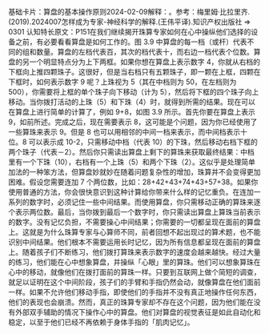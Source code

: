 

基础卡片：算盘的基本操作原则2024-02-09解释：。参考：梅里姆·比拉里齐.(2019).2024007怎样成为专家-神经科学的解释.(王伟平译).知识产权出版社 => 0301 认知特长原文：P151在我们继续揭开珠算专家如何在心中操纵他们选择的设备之前，有必要看看算盘是如何工作的。图 3.9 中算盘的每一档（或杆）代表不同的组和数量。算盘的左档代表百，其次的档代表十，而右边一档代表个位数。算盘的另一个明显特点分为上下两框。如果你想在算盘上表示数字 4，你就从右档的下框向上推四颗珠子。这很好，但是当右档只有五颗珠子，即一颗在上框，四颗在下框时，如何表示数字 9 呢？上珠视为 5（其在中档则为 50，在左档则为 500），你需要将上框的单个珠子向下移动（计为 5），然后将下框的四个珠子向上移动。当你拨打活动的上珠（5）和下珠（4）时，就得到所需的结果。现在可以在算盘上进行简单的计算了，例如 9+8，如图 3.9 所示。首先你要在算盘上表示 9，如前所述。完成之后，现在需要表示 8，这可能是个问题，因为你已经使用了一些算珠来表示 9。但是 8 也可以用相邻的中间一档来表示，而中间档表示十位。8 可以表示成 10-2，只需移动中档（代表 10）的下珠，然后移动右档下框的两个珠子（代表－2）。然后你只需读出算盘上剩下的算珠来获取最终结果：中档里有一个下珠（10），右档有一个上珠（5）和两个下珠（2）。这似乎是处理简单加法的一种笨方法，但算盘妙就妙在随着问题复杂性的增加，珠算并不会变得更加困难。假设您需要连加 7 个两位数，比如：28+42+43+74+43+57+38。如果你使用普通的方法，你会很快意识到这种计算给你带来什么样的记忆重负。在连加一系列的数字时，必须记住一些中间结果。而使用算盘，你只需移动正确的算珠来逐个表示两位数。最后，当你拨到最后一个数字时，你只需读出算盘上算珠当前表示的数字。没有记忆负担，不需要操心中间结果；你需要的一切都呈现在面前的算盘上。这就是为什么珠算专家与心算师不同，前者回想不起出现过的算术题，也不能识别中间结果。他们根本不需要运用长时记忆，因为所有信息都呈现在面前的算盘上。随着孩子们不断练习，他们拨打算珠来表示数字的速度会越来越快。经过大量的练习，他们能在心中想象算盘，并操纵「心眼」里的算珠。他们可以想象算珠在心中的移动，就像他们在拨打面前的算珠一样。只要到互联网上做个简短的调查，就足以证明在这个中间阶段，孩子们的手臂和手指仍然会动，就像算盘在他们面前一样。如果不允许他们移动手指，即使他们的手指并不没有真正地操作任何东西，他们的表现也会崩溃。然而，真正的珠算专家却不存在这个问题，因为他们能在没有外部双手辅助的情况下操作心中的算盘。他们对算盘的视觉表征是如此自动化和稳定，以至于他们已经不再依赖于身体手指的「肌肉记忆」。